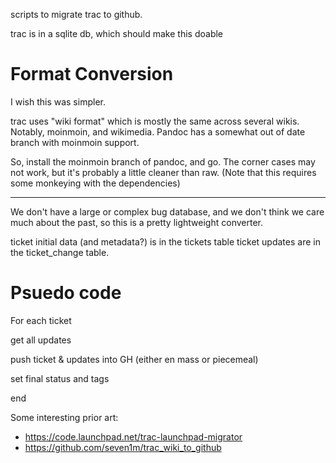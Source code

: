 scripts to migrate trac to github.

trac is in a sqlite db, which should make this doable


# Format Conversion #

I wish this was simpler.

trac uses "wiki format" which is mostly the same across several
wikis. Notably, moinmoin, and wikimedia. Pandoc has a somewhat out of
date branch with moinmoin support. 

So, install the moinmoin branch of pandoc, and go. The corner cases
may not work, but it's probably a little cleaner than raw. (Note that
this requires some monkeying with the dependencies)

----

We don't have a large or complex bug database, and we don't think we
care much about the past, so this is a pretty lightweight converter. 

ticket initial data (and metadata?) is in the tickets table
ticket updates are in the ticket_change table.

# Psuedo code #

For each ticket

  get all updates
  
  push ticket & updates into GH (either en mass or piecemeal)
  
  set final status and tags
  
end



Some interesting prior art:

 * https://code.launchpad.net/trac-launchpad-migrator
 * https://github.com/seven1m/trac_wiki_to_github
